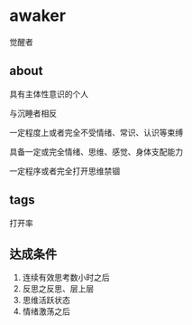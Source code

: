 # awaker
觉醒者



## about

具有主体性意识的个人

与沉睡者相反

一定程度上或者完全不受情绪、常识、认识等束缚

具备一定或完全情绪、思维、感觉、身体支配能力

一定程序或者完全打开思维禁锢

## tags

打开率

## 达成条件

1. 连续有效思考数小时之后
2. 反思之反思、层上层
3. 思维活跃状态
4. 情绪激荡之后